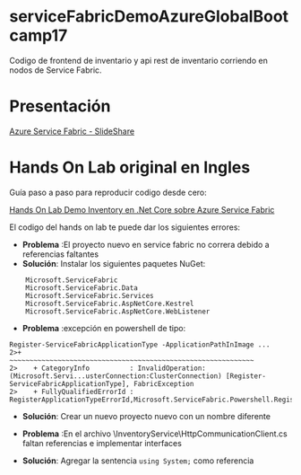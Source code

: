 # serviceFabricDemoAzureGlobalBootcamp17
Codigo de frontend de inventario y api rest de inventario corriendo en nodos de Service Fabric.

# Presentación
[Azure Service Fabric - SlideShare](https://www.slideshare.net/FernandoMeja5/azure-service-fabric-75305852)

# Hands On Lab original en Ingles
Guía paso a paso para reproducir codigo desde cero:

[Hands On Lab Demo Inventory en .Net Core sobre Azure Service Fabric](https://github.com/Microsoft/TechnicalCommunityContent/tree/master/Cloud%20Computing/Azure%20Service%20Fabric/Session%202%20-%20Hands%20On)

El codigo del hands on lab te puede dar los siguientes errores:

* **Problema** :El proyecto nuevo en service fabric no correra debido a referencias faltantes
* **Solución**: Instalar los siguientes paquetes NuGet:
```
    Microsoft.ServiceFabric
    Microsoft.ServiceFabric.Data
    Microsoft.ServiceFabric.Services
    Microsoft.ServiceFabric.AspNetCore.Kestrel
    Microsoft.ServiceFabric.AspNetCore.WebListener
```

* **Problema** :excepción en powershell de tipo:

```
Register-ServiceFabricApplicationType -ApplicationPathInImage ...
2>+         ~~~~~~~~~~~~~~~~~~~~~~~~~~~~~~~~~~~~~~~~~~~~~~~~~~~~~~~~~~~~~
2>    + CategoryInfo          : InvalidOperation: (Microsoft.Servi...usterConnection:ClusterConnection) [Register-ServiceFabricApplicationType], FabricException
2>    + FullyQualifiedErrorId : RegisterApplicationTypeErrorId,Microsoft.ServiceFabric.Powershell.RegisterApplicationType
```

* **Solución**: Crear un nuevo proyecto nuevo con un nombre diferente

* **Problema** :En el archivo \InventoryService\HttpCommunicationClient.cs faltan referencias e implementar interfaces
* **Solución**: Agregar la sentencia ``` using System; ``` como referencia


